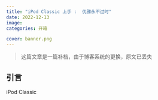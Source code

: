 ```yaml
---
title: "iPod Classic 上手 :  优雅永不过时"
date: 2022-12-13
image:
categories: 开箱

cover: banner.png
---
```


> 这篇文章是一篇补档，由于博客系统的更换，原文已丢失

## 引言

iPod Classic
